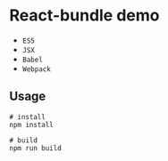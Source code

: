 # React-bundle demo

* `ES5`
* `JSX`
* `Babel`
* `Webpack`

## Usage

```
# install
npm install

# build
npm run build
```
